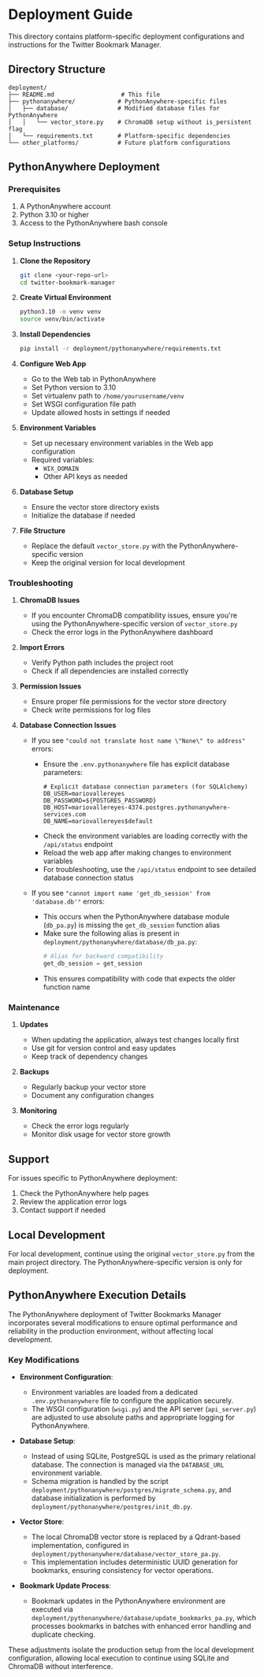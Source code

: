 # Deployment Guide

This directory contains platform-specific deployment configurations and instructions for the Twitter Bookmark Manager.

## Directory Structure
```
deployment/
├── README.md                   # This file
├── pythonanywhere/            # PythonAnywhere-specific files
│   ├── database/              # Modified database files for PythonAnywhere
│   │   └── vector_store.py    # ChromaDB setup without is_persistent flag
│   └── requirements.txt       # Platform-specific dependencies
└── other_platforms/           # Future platform configurations
```

## PythonAnywhere Deployment

### Prerequisites
1. A PythonAnywhere account
2. Python 3.10 or higher
3. Access to the PythonAnywhere bash console

### Setup Instructions

1. **Clone the Repository**
   ```bash
   git clone <your-repo-url>
   cd twitter-bookmark-manager
   ```

2. **Create Virtual Environment**
   ```bash
   python3.10 -m venv venv
   source venv/bin/activate
   ```

3. **Install Dependencies**
   ```bash
   pip install -r deployment/pythonanywhere/requirements.txt
   ```

4. **Configure Web App**
   - Go to the Web tab in PythonAnywhere
   - Set Python version to 3.10
   - Set virtualenv path to `/home/yourusername/venv`
   - Set WSGI configuration file path
   - Update allowed hosts in settings if needed

5. **Environment Variables**
   - Set up necessary environment variables in the Web app configuration
   - Required variables:
     - `WIX_DOMAIN`
     - Other API keys as needed

6. **Database Setup**
   - Ensure the vector store directory exists
   - Initialize the database if needed

7. **File Structure**
   - Replace the default `vector_store.py` with the PythonAnywhere-specific version
   - Keep the original version for local development

### Troubleshooting

1. **ChromaDB Issues**
   - If you encounter ChromaDB compatibility issues, ensure you're using the PythonAnywhere-specific version of `vector_store.py`
   - Check the error logs in the PythonAnywhere dashboard

2. **Import Errors**
   - Verify Python path includes the project root
   - Check if all dependencies are installed correctly

3. **Permission Issues**
   - Ensure proper file permissions for the vector store directory
   - Check write permissions for log files

4. **Database Connection Issues**
   - If you see `"could not translate host name \"None\" to address"` errors:
     - Ensure the `.env.pythonanywhere` file has explicit database parameters:
       ```
       # Explicit database connection parameters (for SQLAlchemy)
       DB_USER=mariovallereyes
       DB_PASSWORD=${POSTGRES_PASSWORD}
       DB_HOST=mariovallereyes-4374.postgres.pythonanywhere-services.com
       DB_NAME=mariovallereyes$default
       ```
     - Check the environment variables are loading correctly with the `/api/status` endpoint
     - Reload the web app after making changes to environment variables
     - For troubleshooting, use the `/api/status` endpoint to see detailed database connection status
   
   - If you see `"cannot import name 'get_db_session' from 'database.db'"` errors:
     - This occurs when the PythonAnywhere database module (`db_pa.py`) is missing the `get_db_session` function alias
     - Make sure the following alias is present in `deployment/pythonanywhere/database/db_pa.py`:
       ```python
       # Alias for backward compatibility
       get_db_session = get_session
       ```
     - This ensures compatibility with code that expects the older function name

### Maintenance

1. **Updates**
   - When updating the application, always test changes locally first
   - Use git for version control and easy updates
   - Keep track of dependency changes

2. **Backups**
   - Regularly backup your vector store
   - Document any configuration changes

3. **Monitoring**
   - Check the error logs regularly
   - Monitor disk usage for vector store growth

## Support

For issues specific to PythonAnywhere deployment:
1. Check the PythonAnywhere help pages
2. Review the application error logs
3. Contact support if needed

## Local Development

For local development, continue using the original `vector_store.py` from the main project directory. The PythonAnywhere-specific version is only for deployment.

<!-- New Section: PythonAnywhere Execution Details -->
## PythonAnywhere Execution Details

The PythonAnywhere deployment of Twitter Bookmarks Manager incorporates several modifications to ensure optimal performance and reliability in the production environment, without affecting local development.

### Key Modifications

- **Environment Configuration**:
  - Environment variables are loaded from a dedicated `.env.pythonanywhere` file to configure the application securely.
  - The WSGI configuration (`wsgi.py`) and the API server (`api_server.py`) are adjusted to use absolute paths and appropriate logging for PythonAnywhere.

- **Database Setup**:
  - Instead of using SQLite, PostgreSQL is used as the primary relational database. The connection is managed via the `DATABASE_URL` environment variable.
  - Schema migration is handled by the script `deployment/pythonanywhere/postgres/migrate_schema.py`, and database initialization is performed by `deployment/pythonanywhere/postgres/init_db.py`.

- **Vector Store**:
  - The local ChromaDB vector store is replaced by a Qdrant-based implementation, configured in `deployment/pythonanywhere/database/vector_store_pa.py`.
  - This implementation includes deterministic UUID generation for bookmarks, ensuring consistency for vector operations.

- **Bookmark Update Process**:
  - Bookmark updates in the PythonAnywhere environment are executed via `deployment/pythonanywhere/database/update_bookmarks_pa.py`, which processes bookmarks in batches with enhanced error handling and duplicate checking.

These adjustments isolate the production setup from the local development configuration, allowing local execution to continue using SQLite and ChromaDB without interference. 